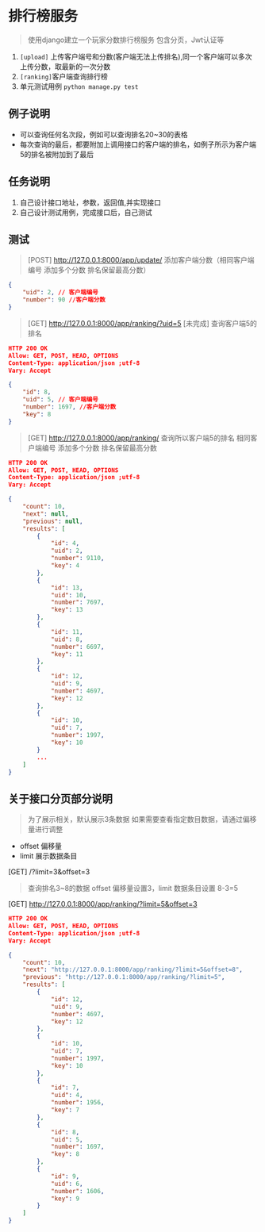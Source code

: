 # 排行榜服务

> 使用django建立一个玩家分数排行榜服务
> 包含分页，Jwt认证等

1. `[upload]` 上传客户端号和分数(客户端无法上传排名),同一个客户端可以多次上传分数，取最新的一次分数
2. `[ranking]`客户端查询排行榜
3. 单元测试用例 `python manage.py test`

## 例子说明

* 可以查询任何名次段，例如可以查询排名20~30的表格
* 每次查询的最后，都要附加上调用接口的客户端的排名，如例子所示为客户端5的排名被附加到了最后

## 任务说明

1. 自己设计接口地址，参数，返回值,并实现接口
2. 自己设计测试用例，完成接口后，自己测试

## 测试

> [POST] http://127.0.0.1:8000/app/update/
> 添加客户端分数（相同客户端编号 添加多个分数 排名保留最高分数）

```json
{
    "uid": 2, // 客户端编号
    "number": 90 //客户端分数
}
```

> [GET] http://127.0.0.1:8000/app/ranking/?uid=5 [未完成]
> 查询客户端5的排名

```json
HTTP 200 OK
Allow: GET, POST, HEAD, OPTIONS
Content-Type: application/json ;utf-8
Vary: Accept

{
    "id": 8,
    "uid": 5, // 客户端编号
    "number": 1697, //客户端分数
    "key": 8
}
```

> [GET] http://127.0.0.1:8000/app/ranking/
> 查询所以客户端5的排名
> 相同客户端编号 添加多个分数 排名保留最高分数

```json
HTTP 200 OK
Allow: GET, POST, HEAD, OPTIONS
Content-Type: application/json ;utf-8
Vary: Accept

{
    "count": 10,
    "next": null,
    "previous": null,
    "results": [
        {
            "id": 4,
            "uid": 2,
            "number": 9110,
            "key": 4
        },
        {
            "id": 13,
            "uid": 10,
            "number": 7697,
            "key": 13
        },
        {
            "id": 11,
            "uid": 8,
            "number": 6697,
            "key": 11
        },
        {
            "id": 12,
            "uid": 9,
            "number": 4697,
            "key": 12
        },
        {
            "id": 10,
            "uid": 7,
            "number": 1997,
            "key": 10
        }
        ...
    ]
}
```

## 关于接口分页部分说明

> 为了展示相关，默认展示3条数据
> 如果需要查看指定数目数据，请通过偏移量进行调整

* offset 偏移量
* limit 展示数据条目

[GET] /?limit=3&offset=3

> 查询排名3~8的数据
> offset 偏移量设置3，limit 数据条目设置 8-3=5

[GET] http://127.0.0.1:8000/app/ranking/?limit=5&offset=3

```json
HTTP 200 OK
Allow: GET, POST, HEAD, OPTIONS
Content-Type: application/json ;utf-8
Vary: Accept

{
    "count": 10,
    "next": "http://127.0.0.1:8000/app/ranking/?limit=5&offset=8",
    "previous": "http://127.0.0.1:8000/app/ranking/?limit=5",
    "results": [
        {
            "id": 12,
            "uid": 9,
            "number": 4697,
            "key": 12
        },
        {
            "id": 10,
            "uid": 7,
            "number": 1997,
            "key": 10
        },
        {
            "id": 7,
            "uid": 4,
            "number": 1956,
            "key": 7
        },
        {
            "id": 8,
            "uid": 5,
            "number": 1697,
            "key": 8
        },
        {
            "id": 9,
            "uid": 6,
            "number": 1606,
            "key": 9
        }
    ]
}

```
